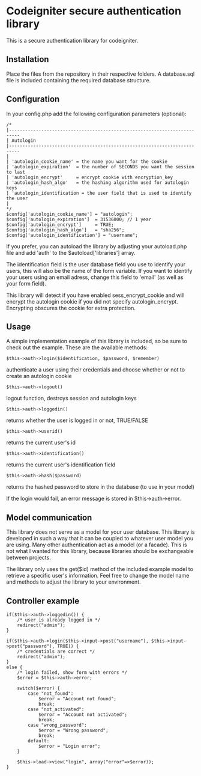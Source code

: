 Codeigniter secure authentication library
=========================================

This is a secure authentication library for codeigniter.

Installation
------------

Place the files from the repository in their respective folders. A database.sql file is included containing the required database structure.


Configuration
-------------

In your config.php add the following configuration parameters (optional):

    /*
    |--------------------------------------------------------------------------
    | Autologin
    |--------------------------------------------------------------------------
    |
    | 'autologin_cookie_name' = the name you want for the cookie
    | 'autologin_expiration'  = the number of SECONDS you want the session to last
    | 'autologin_encrypt'     = encrypt cookie with encryption_key
    | 'autologin_hash_algo'   = the hashing algorithm used for autologin keys
	| 'autologin_identification = the user field that is used to identify the user
    |
    */
    $config['autologin_cookie_name'] = "autologin";
    $config['autologin_expiration']  = 31536000; // 1 year
    $config['autologin_encrypt']     = TRUE;
    $config['autologin_hash_algo']   = "sha256";
	$config['autologin_identification'] = "username";

If you prefer, you can autoload the library by adjusting your autoload.php file and add 'auth' to the $autoload['libraries'] array.

The identification field is the user database field you use to identify your users, this will also be the name of the form variable. If you want to identify your users using an email adress, change this field to 'email' (as well as your form field).

This library will detect if you have enabled sess_encrypt_cookie and will encrypt the autologin cookie if you did not specify autologin_encrypt. Encrypting obscures the cookie for extra protection.
	
Usage
-----

A simple implementation example of this library is included, so be sure to check out the example. These are the available methods:

    $this->auth->login($identification, $password, $remember)
authenticate a user using their credentials and choose whether or not to create an autologin cookie
	
    $this->auth->logout()
logout function, destroys session and autologin keys

    $this->auth->loggedin()
returns whether the user is logged in or not, TRUE/FALSE

    $this->auth->userid()
returns the current user's id

    $this->auth->identification()
returns the current user's identification field

    $this->auth->hash($password)
returns the hashed password to store in the database (to use in your model)

If the login would fail, an error message is stored in $this->auth->error.

Model communication
-------------------

This library does not serve as a model for your user database. This library is developed in such a way that it can be coupled to whatever user model you are using. Many other authentication act as a model (or a facade). This is not what I wanted for this library, because libraries should be exchangeable between projects.

The library only uses the get($id) method of the included example model to retrieve a specific user's information. Feel free to change the model name and methods to adjust the library to your environment.

Controller example
------------------

	if($this->auth->loggedin()) {
		/* user is already logged in */
		redirect("admin");
	}
		 
	if($this->auth->login($this->input->post("username"), $this->input->post("password"), TRUE)) {
		/* credentials are correct */
		redirect("admin");
	}
	else {
		/* login failed, show form with errors */
		$error = $this->auth->error;
		 
		switch($error) {
			case "not_found":
				$error = "Account not found";
				break;
			case "not_activated":
				$error = "Account not activated";
				break;
			case "wrong_password":
				$error = "Wrong password";
				break;
			default:
				$error = "Login error";
		}
		 
		$this->load->view("login", array("error"=>$error));
	}
